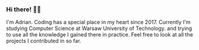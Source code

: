 ### Hi there! 👋😀

I'm Adrian. Coding has a special place in my heart since 2017. Currently I'm studying Computer Science at Warsaw University of Technology. and trying to use all the knowledge I gained there in practice. Feel free to look at all the projects I contributed in so far.
